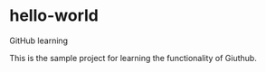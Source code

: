 # hello-world
GitHub learning

This is the sample project for learning the functionality of Giuthub.
